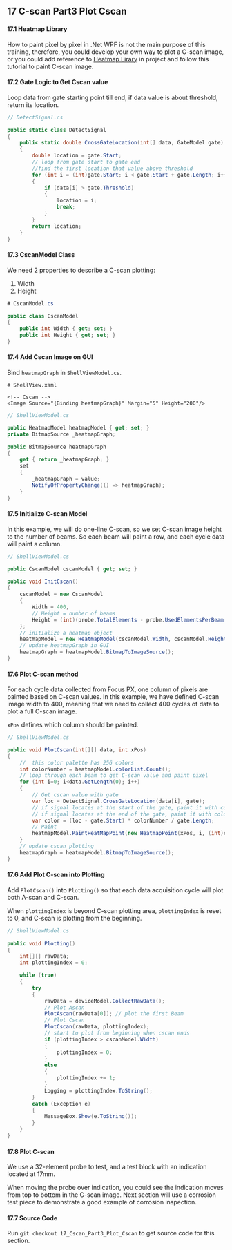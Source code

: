 ## 17 C-scan Part3 Plot Cscan

#### 17.1 Heatmap Library

How to paint pixel by pixel in .Net WPF is not the main purpose of this training, therefore, you could develop your own way to plot a C-scan image, or you could add reference to [Heatmap Lirary](https://github.com/ospqul/FocusPXDemo/tree/master/Heatmap) in project and follow this tutorial to paint C-scan image.

#### 17.2 Gate Logic to Get Cscan value

Loop data from gate starting point till end, if data value is about threshold, return its location.

```c#
// DetectSignal.cs

public static class DetectSignal
{
    public static double CrossGateLocation(int[] data, GateModel gate)
    {
        double location = gate.Start;
        // loop from gate start to gate end
        //find the first location that value above threshold
        for (int i = (int)gate.Start; i < gate.Start + gate.Length; i++)
        {
            if (data[i] > gate.Threshold)
            {
                location = i;
                break;
            }
        }
        return location;
    }
}
```

#### 17.3 CscanModel Class

We need 2 properties to describe a C-scan plotting:

1. Width
2. Height

```c#
# CscanModel.cs

public class CscanModel
{
	public int Width { get; set; }
	public int Height { get; set; }
}
```

#### 17.4 Add Cscan Image on GUI

Bind `heatmapGraph` in `ShellViewModel.cs`.

```xaml
# ShellView.xaml

<!-- Cscan -->
<Image Source="{Binding heatmapGraph}" Margin="5" Height="200"/>
```

```c#
// ShellViewModel.cs

public HeatmapModel heatmapModel { get; set; }
private BitmapSource _heatmapGraph;

public BitmapSource heatmapGraph
{
    get { return _heatmapGraph; }
    set
    {
        _heatmapGraph = value;
        NotifyOfPropertyChange(() => heatmapGraph);
    }
}
```

#### 17.5 Initialize C-scan Model

In this example, we will do one-line C-scan, so we set C-scan image height to the number of beams. So each beam will paint a row, and each cycle data will paint a column.

```c#
// ShellViewModel.cs

public CscanModel cscanModel { get; set; }

public void InitCscan()
{
    cscanModel = new CscanModel
    {
        Width = 400,
        // Height = number of beams
        Height = (int)(probe.TotalElements - probe.UsedElementsPerBeam + 1),
    };
    // initialize a heatmap object
    heatmapModel = new HeatmapModel(cscanModel.Width, cscanModel.Height);
	// update heatmapGraph in GUI
    heatmapGraph = heatmapModel.BitmapToImageSource();
}
```

#### 17.6 Plot C-scan method

For each cycle data collected from Focus PX, one column of pixels are painted based on C-scan values. In this example, we have defined C-scan image width to 400, meaning that we need to collect 400 cycles of data to plot a full C-scan image.

`xPos` defines which column should be painted.

```c#
// ShellViewModel.cs

public void PlotCscan(int[][] data, int xPos)
{
    //  this color palette has 256 colors
    int colorNumber = heatmapModel.colorList.Count();
	// loop through each beam to get C-scan value and paint pixel
    for (int i=0; i<data.GetLength(0); i++)
    {
        // Get cscan value with gate
        var loc = DetectSignal.CrossGateLocation(data[i], gate);
        // if signal locates at the start of the gate, paint it with color[0]
        // if signal locates at the end of the gate, paint it with color[255]
        var color = (loc - gate.Start) * colorNumber / gate.Length;
        // Paint
        heatmapModel.PaintHeatMapPoint(new HeatmapPoint(xPos, i, (int)color));
    }
    // update cscan plotting
    heatmapGraph = heatmapModel.BitmapToImageSource();
}
```

#### 17.6 Add Plot C-scan into Plotting

Add `PlotCscan()` into `Plotting()` so that each data acquisition cycle will plot both A-scan and C-scan.

When `plottingIndex` is beyond C-scan plotting area, `plottingIndex` is reset to 0, and C-scan is plotting from the beginning.

```c#
// ShellViewModel.cs
    
public void Plotting()
{
    int[][] rawData;
    int plottingIndex = 0;

    while (true)
    {
        try
        {
            rawData = deviceModel.CollectRawData();
            // Plot Ascan
            PlotAscan(rawData[0]); // plot the first Beam
            // Plot Cscan
            PlotCscan(rawData, plottingIndex);
            // start to plot from beginning when cscan ends
            if (plottingIndex > cscanModel.Width)
            {
                plottingIndex = 0;
            }
            else
            {
                plottingIndex += 1;
            }
            Logging = plottingIndex.ToString();
        }
        catch (Exception e)
        {
            MessageBox.Show(e.ToString());
        }
    }
}
```

#### 17.8 Plot C-scan

We use a 32-element probe to test, and a test block with an indication located at 17mm.

When moving the probe over indication, you could see the indication moves from top to bottom in the C-scan image. Next section will use a corrosion test piece to demonstrate a good example of corrosion inspection.

#### 17.7 Source Code

Run `git checkout 17_Cscan_Part3_Plot_Cscan` to get source code for this section.

